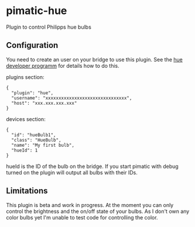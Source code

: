 pimatic-hue
===========

Plugin to control Philipps hue bulbs

Configuration
-------------

You need to create an user on your bridge to use this plugin. See the [hue developer programm](http://www.developers.meethue.com/documentation/getting-started) for details how to do this.

plugins section:
```
{
  "plugin": "hue",
  "username": "xxxxxxxxxxxxxxxxxxxxxxxxxxxxxxx",
  "host": "xxx.xxx.xxx.xxx"
}
```

devices section:
```
{
  "id": "hueBulb1",
  "class": "HueBulb",
  "name": "My first bulb",
  "hueId": 1
}
```

hueId is the ID of the bulb on the bridge. If you start pimatic with debug turned on 
the plugin will output all bulbs with their IDs.

Limitations
-----------

This plugin is beta and work in progress. At the moment you can only control the brightness and the on/off state of your bulbs. As I don't own any color bulbs yet I'm unable to test code for controlling the color.